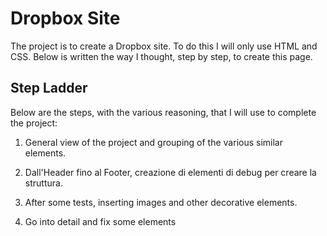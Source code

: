 # Dropbox Site
The project is to create a Dropbox site. To do this I will only use HTML and CSS. Below is written the way I thought, step by step, to create this page.

## Step Ladder
Below are the steps, with the various reasoning, that I will use to complete the project:

1. General view of the project and grouping of the various similar elements.

2. Dall'Header fino al Footer, creazione di elementi di debug per creare la struttura.

3. After some tests, inserting images and other decorative elements.

4. Go into detail and fix some elements